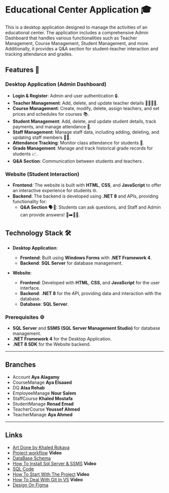# Educational Center Application 🎓
This is a desktop application designed to manage the activities of an educational center. The application includes a comprehensive Admin Dashboard that handles various functionalities such as Teacher Management, Course Management, Student Management, and more. Additionally, it provides a Q&A section for student-teacher interaction and tracking attendance and grades.


## Features 🚀

### Desktop Application (Admin Dashboard)
- **Login & Register**: Admin and user authentication 🔒.
- **Teacher Management**: Add, delete, and update teacher details 👩‍🏫👨‍🏫.
- **Course Management**: Create, modify, delete, assign teachers, and set prices and schedules for courses 📚.
- **Student Management**: Add, delete, and update student details, track payments, and manage attendance 🎒.
- **Staff Management**: Manage staff data, including adding, deleting, and updating staff members 🧑‍💼.
- **Attendance Tracking**: Monitor class attendance for students 📅.
- **Grade Management**: Manage and track historical grade records for students 📈.
- **Q&A Section**: Communication between students and teachers .

### Website (Student Interaction)
- **Frontend**: The website is built with **HTML**, **CSS**, and **JavaScript** to offer an interactive experience for students 🌐.
- **Backend**: The backend is developed using **.NET 8** and APIs, providing functionality for:
  - **Q&A Section** 🗣️💬: Students can ask questions, and Staff and Admin can provide answers! 🤔➡️👩‍🏫.

## Technology Stack 🛠️

- **Desktop Application**:
  - **Frontend**: Built using **Windows Forms** with **.NET Framework 4**.
  - **Backend**: **SQL Server** for database management.
  
- **Website**:
  - **Frontend**: Developed with **HTML**, **CSS**, and **JavaScript** for the user interface.
  - **Backend**: **.NET 8** for the API, providing data and interaction with the database.
  - **Database**: **SQL Server**.


### Prerequisites ⚙️

- **SQL Server** and **SSMS (SQL Server Management Studio)** for database management.
- **.NET Framework 4** for the Desktop Application.
- **.NET 8 SDK** for the Website backend.

---

## **Branches**

- Account __Aya Alagamy__
- CourseManage __Aya Elsaaed__
- DQ __Alaa Rehab__
- EmployeeManage __Nour Salem__
- StaffCourse __Khaled Mostafa__
- StudentManage __Renad Emad__
- TeacherCourse __Youssef Ahmed__
- TeacherManage __Aya Ahmed__

---

## **Links**

- [Art Done by Khaled Rokaya](https://view.ziteboard.com/shared/30110024003714)
- [Project workflow](https://drive.google.com/drive/folders/1hqS885dnlGvlmQp3A7qeJkqHeye3cNoc?usp=sharing) __Video__
- [DataBase Schema](https://drawsql.app/teams/open-source-project/diagrams/test)
- [How To Install Sql Server & SSMS](https://www.youtube.com/watch?v=4o3sy5E0wA4) __Video__
- [SQL Code](https://drive.google.com/file/d/1bOo4sRnInZieRNCLHsjEZDGERtBj785p/view?usp=drive_link)
- [How To Start With The Project](https://drive.google.com/drive/folders/1hqS885dnlGvlmQp3A7qeJkqHeye3cNoc?usp=sharing) __Video__
- [How To Deal With Git In VS](https://www.youtube.com/watch?v=8zSVvTQXSIc) __Video__
- [Design On Figma](https://www.figma.com/design/wSvhYSi9lLCIPAjtTiFvmR/EducationalCenterDesgin?m=auto&t=ZC6e1sLvgoBVYwXI-1)
